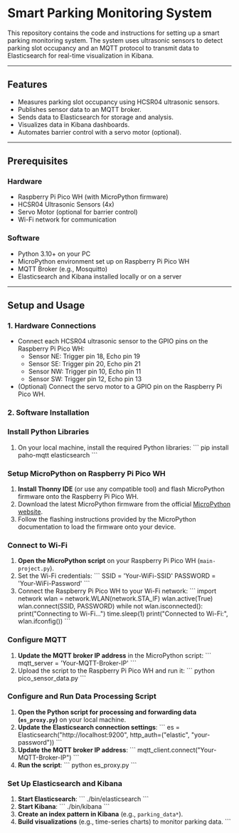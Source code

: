 # **Smart Parking Monitoring System**

This repository contains the code and instructions for setting up a smart parking monitoring system. The system uses ultrasonic sensors to detect parking slot occupancy and an MQTT protocol to transmit data to Elasticsearch for real-time visualization in Kibana.

---

## **Features**
- Measures parking slot occupancy using HCSR04 ultrasonic sensors.
- Publishes sensor data to an MQTT broker.
- Sends data to Elasticsearch for storage and analysis.
- Visualizes data in Kibana dashboards.
- Automates barrier control with a servo motor (optional).

---

## **Prerequisites**
### **Hardware**
- Raspberry Pi Pico WH (with MicroPython firmware)
- HCSR04 Ultrasonic Sensors (4x)
- Servo Motor (optional for barrier control)
- Wi-Fi network for communication

### **Software**
- Python 3.10+ on your PC
- MicroPython environment set up on Raspberry Pi Pico WH
- MQTT Broker (e.g., Mosquitto)
- Elasticsearch and Kibana installed locally or on a server

---

## **Setup and Usage**

### **1. Hardware Connections**
- Connect each HCSR04 ultrasonic sensor to the GPIO pins on the Raspberry Pi Pico WH:
  - Sensor NE: Trigger pin 18, Echo pin 19
  - Sensor SE: Trigger pin 20, Echo pin 21
  - Sensor NW: Trigger pin 10, Echo pin 11
  - Sensor SW: Trigger pin 12, Echo pin 13
- (Optional) Connect the servo motor to a GPIO pin on the Raspberry Pi Pico WH.

### **2. Software Installation**

### Install Python Libraries
1. On your local machine, install the required Python libraries:
   \`\`\`
   pip install paho-mqtt elasticsearch
   \`\`\`

### Setup MicroPython on Raspberry Pi Pico WH
1. **Install Thonny IDE** (or use any compatible tool) and flash MicroPython firmware onto the Raspberry Pi Pico WH.
2. Download the latest MicroPython firmware from the official [MicroPython website](https://micropython.org/download).
3. Follow the flashing instructions provided by the MicroPython documentation to load the firmware onto your device.

### Connect to Wi-Fi
1. **Open the MicroPython script** on your Raspberry Pi Pico WH (`main-project.py`).
3. Set the Wi-Fi credentials:
   \`\`\`
   SSID = 'Your-WiFi-SSID'
   PASSWORD = 'Your-WiFi-Password'
   \`\`\`
4. Connect the Raspberry Pi Pico WH to your Wi-Fi network:
   \`\`\`
   import network
   wlan = network.WLAN(network.STA_IF)
   wlan.active(True)
   wlan.connect(SSID, PASSWORD)
   while not wlan.isconnected():
       print("Connecting to Wi-Fi...")
       time.sleep(1)
   print("Connected to Wi-Fi:", wlan.ifconfig())
   \`\`\`

### Configure MQTT
1. **Update the MQTT broker IP address** in the MicroPython script:
   \`\`\`
   mqtt_server = 'Your-MQTT-Broker-IP'
   \`\`\`
2. Upload the script to the Raspberry Pi Pico WH and run it:
   \`\`\`
   python pico_sensor_data.py
   \`\`\`

### Configure and Run Data Processing Script
1. **Open the Python script for processing and forwarding data (`es_proxy.py`)** on your local machine.
2. **Update the Elasticsearch connection settings**:
   \`\`\`
   es = Elasticsearch("http://localhost:9200", http_auth=("elastic", "your-password"))
   \`\`\`
3. **Update the MQTT broker IP address**:
   \`\`\`
   mqtt_client.connect("Your-MQTT-Broker-IP")
   \`\`\`
4. **Run the script**:
   \`\`\`
   python es_proxy.py
   \`\`\`

### Set Up Elasticsearch and Kibana
1. **Start Elasticsearch**:
   \`\`\`
   ./bin/elasticsearch
   \`\`\`
2. **Start Kibana**:
   \`\`\`
   ./bin/kibana
   \`\`\`
3. **Create an index pattern in Kibana** (e.g., `parking_data*`).
4. **Build visualizations** (e.g., time-series charts) to monitor parking data.
\`\`\`
